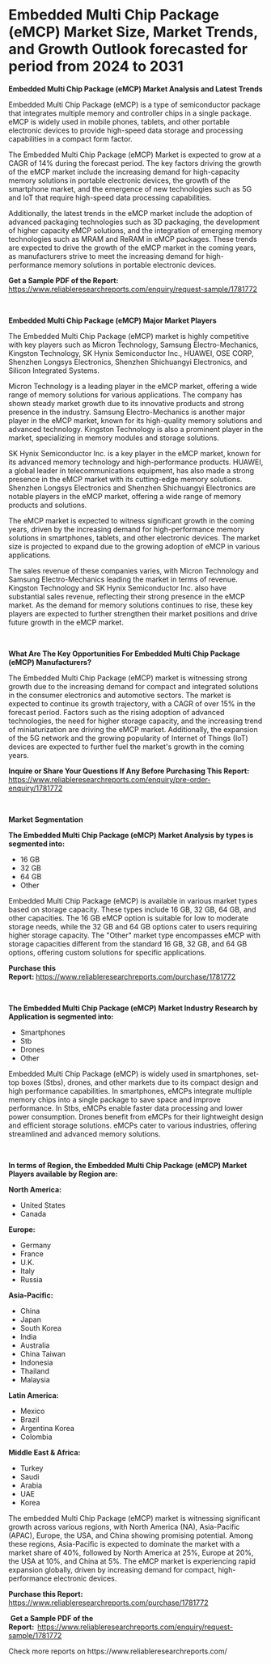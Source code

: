 <p><h1>Embedded Multi Chip Package (eMCP) Market Size, Market Trends, and Growth Outlook forecasted for period from 2024 to 2031</h1></p><p><strong>Embedded Multi Chip Package (eMCP) Market Analysis and Latest Trends</strong></p>
<p><p>Embedded Multi Chip Package (eMCP) is a type of semiconductor package that integrates multiple memory and controller chips in a single package. eMCP is widely used in mobile phones, tablets, and other portable electronic devices to provide high-speed data storage and processing capabilities in a compact form factor.</p><p>The Embedded Multi Chip Package (eMCP) Market is expected to grow at a CAGR of 14% during the forecast period. The key factors driving the growth of the eMCP market include the increasing demand for high-capacity memory solutions in portable electronic devices, the growth of the smartphone market, and the emergence of new technologies such as 5G and IoT that require high-speed data processing capabilities.</p><p>Additionally, the latest trends in the eMCP market include the adoption of advanced packaging technologies such as 3D packaging, the development of higher capacity eMCP solutions, and the integration of emerging memory technologies such as MRAM and ReRAM in eMCP packages. These trends are expected to drive the growth of the eMCP market in the coming years, as manufacturers strive to meet the increasing demand for high-performance memory solutions in portable electronic devices.</p></p>
<p><strong>Get a Sample PDF of the Report:&nbsp;</strong> <a href="https://www.reliableresearchreports.com/enquiry/request-sample/1781772">https://www.reliableresearchreports.com/enquiry/request-sample/1781772</a></p>
<p>&nbsp;</p>
<p><strong>Embedded Multi Chip Package (eMCP) Major Market Players</strong></p>
<p><p>The Embedded Multi Chip Package (eMCP) market is highly competitive with key players such as Micron Technology, Samsung Electro-Mechanics, Kingston Technology, SK Hynix Semiconductor Inc., HUAWEI, OSE CORP, Shenzhen Longsys Electronics, Shenzhen Shichuangyi Electronics, and Silicon Integrated Systems.</p><p>Micron Technology is a leading player in the eMCP market, offering a wide range of memory solutions for various applications. The company has shown steady market growth due to its innovative products and strong presence in the industry. Samsung Electro-Mechanics is another major player in the eMCP market, known for its high-quality memory solutions and advanced technology. Kingston Technology is also a prominent player in the market, specializing in memory modules and storage solutions.</p><p>SK Hynix Semiconductor Inc. is a key player in the eMCP market, known for its advanced memory technology and high-performance products. HUAWEI, a global leader in telecommunications equipment, has also made a strong presence in the eMCP market with its cutting-edge memory solutions. Shenzhen Longsys Electronics and Shenzhen Shichuangyi Electronics are notable players in the eMCP market, offering a wide range of memory products and solutions.</p><p>The eMCP market is expected to witness significant growth in the coming years, driven by the increasing demand for high-performance memory solutions in smartphones, tablets, and other electronic devices. The market size is projected to expand due to the growing adoption of eMCP in various applications.</p><p>The sales revenue of these companies varies, with Micron Technology and Samsung Electro-Mechanics leading the market in terms of revenue. Kingston Technology and SK Hynix Semiconductor Inc. also have substantial sales revenue, reflecting their strong presence in the eMCP market. As the demand for memory solutions continues to rise, these key players are expected to further strengthen their market positions and drive future growth in the eMCP market.</p></p>
<p>&nbsp;</p>
<p><strong>What Are The Key Opportunities For Embedded Multi Chip Package (eMCP) Manufacturers?</strong></p>
<p><p>The Embedded Multi Chip Package (eMCP) market is witnessing strong growth due to the increasing demand for compact and integrated solutions in the consumer electronics and automotive sectors. The market is expected to continue its growth trajectory, with a CAGR of over 15% in the forecast period. Factors such as the rising adoption of advanced technologies, the need for higher storage capacity, and the increasing trend of miniaturization are driving the eMCP market. Additionally, the expansion of the 5G network and the growing popularity of Internet of Things (IoT) devices are expected to further fuel the market's growth in the coming years.</p></p>
<p><strong>Inquire or Share Your Questions If Any Before Purchasing This Report:</strong> <a href="https://www.reliableresearchreports.com/enquiry/pre-order-enquiry/1781772">https://www.reliableresearchreports.com/enquiry/pre-order-enquiry/1781772</a></p>
<p>&nbsp;</p>
<p><strong>Market Segmentation</strong></p>
<p><strong>The Embedded Multi Chip Package (eMCP) Market Analysis by types is segmented into:</strong></p>
<p><ul><li>16 GB</li><li>32 GB</li><li>64 GB</li><li>Other</li></ul></p>
<p><p>Embedded Multi Chip Package (eMCP) is available in various market types based on storage capacity. These types include 16 GB, 32 GB, 64 GB, and other capacities. The 16 GB eMCP option is suitable for low to moderate storage needs, while the 32 GB and 64 GB options cater to users requiring higher storage capacity. The "Other" market type encompasses eMCP with storage capacities different from the standard 16 GB, 32 GB, and 64 GB options, offering custom solutions for specific applications.</p></p>
<p><strong>Purchase this Report:&nbsp;</strong><a href="https://www.reliableresearchreports.com/purchase/1781772">https://www.reliableresearchreports.com/purchase/1781772</a></p>
<p>&nbsp;</p>
<p><strong>The Embedded Multi Chip Package (eMCP) Market Industry Research by Application is segmented into:</strong></p>
<p><ul><li>Smartphones</li><li>Stb</li><li>Drones</li><li>Other</li></ul></p>
<p><p>Embedded Multi Chip Package (eMCP) is widely used in smartphones, set-top boxes (Stbs), drones, and other markets due to its compact design and high performance capabilities. In smartphones, eMCPs integrate multiple memory chips into a single package to save space and improve performance. In Stbs, eMCPs enable faster data processing and lower power consumption. Drones benefit from eMCPs for their lightweight design and efficient storage solutions. eMCPs cater to various industries, offering streamlined and advanced memory solutions.</p></p>
<p>&nbsp;</p>
<p><strong>In terms of Region, the Embedded Multi Chip Package (eMCP) Market Players available by Region are:</strong></p>
<p>
    <p> <strong> North America: </strong>
        <ul>
            <li>United States</li>
            <li>Canada</li>
        </ul>
        </p> 
    <p> <strong> Europe: </strong>
        <ul>
            <li>Germany</li>
            <li>France</li>
            <li>U.K.</li>
            <li>Italy</li>
            <li>Russia</li>
        </ul>
        </p> 
    <p> <strong> Asia-Pacific: </strong>
        <ul>
            <li>China</li>
            <li>Japan</li>
            <li>South Korea</li>
            <li>India</li>
            <li>Australia</li>
            <li>China Taiwan</li>
            <li>Indonesia</li>
            <li>Thailand</li>
            <li>Malaysia</li>
        </ul>
        </p> 
    <p> <strong> Latin America: </strong>
        <ul>
            <li>Mexico</li>
            <li>Brazil</li>
            <li>Argentina Korea</li>
            <li>Colombia</li>
        </ul>
        </p> 
    <p> <strong> Middle East & Africa: </strong>
        <ul>
            <li>Turkey</li>
            <li>Saudi</li>
            <li>Arabia</li>
            <li>UAE</li>
            <li>Korea</li>
        </ul>
    </p>
    </p>
<p><p>The embedded Multi Chip Package (eMCP) market is witnessing significant growth across various regions, with North America (NA), Asia-Pacific (APAC), Europe, the USA, and China showing promising potential. Among these regions, Asia-Pacific is expected to dominate the market with a market share of 40%, followed by North America at 25%, Europe at 20%, the USA at 10%, and China at 5%. The eMCP market is experiencing rapid expansion globally, driven by increasing demand for compact, high-performance electronic devices.</p></p>
<p><strong>Purchase this Report: </strong><a href="https://www.reliableresearchreports.com/purchase/1781772">https://www.reliableresearchreports.com/purchase/1781772</a></p>
<p>&nbsp;<strong>Get a Sample PDF of the Report:&nbsp;&nbsp;</strong><a href="https://www.reliableresearchreports.com/enquiry/request-sample/1781772">https://www.reliableresearchreports.com/enquiry/request-sample/1781772</a></p>
<p><strong></strong></p>
<p>Check more reports on https://www.reliableresearchreports.com/</p>